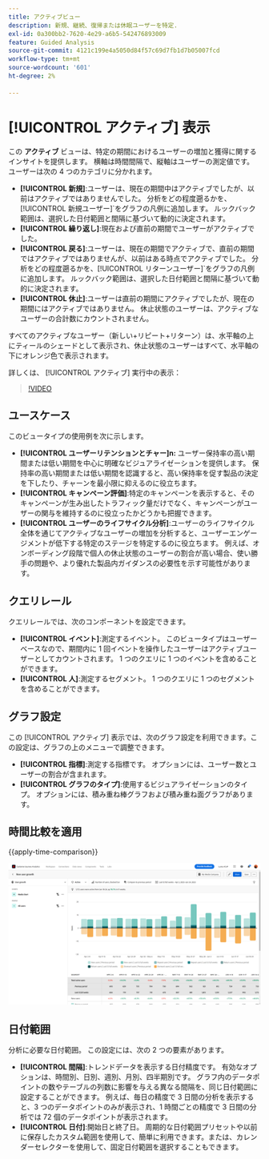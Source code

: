 ```yaml
---
title: アクティブビュー
description: 新規、継続、復帰または休眠ユーザーを特定.
exl-id: 0a300bb2-7620-4e29-a6b5-542476893009
feature: Guided Analysis
source-git-commit: 4121c199e4a5050d84f57c69d7fb1d7b05007fcd
workflow-type: tm+mt
source-wordcount: '601'
ht-degree: 2%

---
```


# [!UICONTROL アクティブ] 表示

この **アクティブ** ビューは、特定の期間におけるユーザーの増加と獲得に関するインサイトを提供します。 横軸は時間間隔で、縦軸はユーザーの測定値です。 ユーザーは次の 4 つのカテゴリに分かれます。

* **[!UICONTROL 新規]**:ユーザーは、現在の期間中はアクティブでしたが、以前はアクティブではありませんでした。 分析をどの程度遡るかを、[!UICONTROL 新規ユーザー]`をグラフの凡例に追加します。 ルックバック範囲は、選択した日付範囲と間隔に基づいて動的に決定されます。
* **[!UICONTROL 繰り返し]**:現在および直前の期間でユーザーがアクティブでした。
* **[!UICONTROL 戻る]**:ユーザーは、現在の期間でアクティブで、直前の期間ではアクティブではありませんが、以前はある時点でアクティブでした。 分析をどの程度遡るかを、[!UICONTROL リターンユーザー]`をグラフの凡例に追加します。 ルックバック範囲は、選択した日付範囲と間隔に基づいて動的に決定されます。
* **[!UICONTROL 休止]**:ユーザーは直前の期間にアクティブでしたが、現在の期間にはアクティブではありません。 休止状態のユーザーは、アクティブなユーザーの合計数にカウントされません。

すべてのアクティブなユーザー（新しい+リピート+リターン）は、水平軸の上にティールのシェードとして表示され、休止状態のユーザーはすべて、水平軸の下にオレンジ色で表示されます。

詳しくは、 [!UICONTROL アクティブ] 実行中の表示：

>[!VIDEO](https://video.tv.adobe.com/v/3421667/?learn=on)

## ユースケース

このビュータイプの使用例を次に示します。

* **[!UICONTROL ユーザーリテンションとチャー]n:** ユーザー保持率の高い期間または低い期間を中心に明確なビジュアライゼーションを提供します。 保持率の高い期間または低い期間を認識すると、高い保持率を促す製品の決定を下したり、チャーンを最小限に抑えるのに役立ちます。
* **[!UICONTROL キャンペーン評価]**:特定のキャンペーンを表示すると、そのキャンペーンが生み出したトラフィック量だけでなく、キャンペーンがユーザーの関与を維持するのに役立ったかどうかも把握できます。
* **[!UICONTROL ユーザーのライフサイクル分析]**:ユーザーのライフサイクル全体を通じてアクティブなユーザーの増加を分析すると、ユーザーエンゲージメントが低下する特定のステージを特定するのに役立ちます。 例えば、オンボーディング段階で個人の休止状態のユーザーの割合が高い場合、使い勝手の問題や、より優れた製品内ガイダンスの必要性を示す可能性があります。

## クエリレール

クエリレールでは、次のコンポーネントを設定できます。

* **[!UICONTROL イベント]**:測定するイベント。 このビュータイプはユーザーベースなので、期間内に 1 回イベントを操作したユーザーはアクティブユーザーとしてカウントされます。 1 つのクエリに 1 つのイベントを含めることができます。
* **[!UICONTROL 人]**:測定するセグメント。 1 つのクエリに 1 つのセグメントを含めることができます。

## グラフ設定

この [!UICONTROL アクティブ] 表示では、次のグラフ設定を利用できます。この設定は、グラフの上のメニューで調整できます。

* **[!UICONTROL 指標]**:測定する指標です。 オプションには、ユーザー数とユーザーの割合が含まれます。
* **[!UICONTROL グラフのタイプ]**:使用するビジュアライゼーションのタイプ。 オプションには、積み重ね棒グラフおよび積み重ね面グラフがあります。

## 時間比較を適用

{{apply-time-comparison}}

![アクティブ時間の比較](../assets/active-compare.png)

## 日付範囲

分析に必要な日付範囲。 この設定には、次の 2 つの要素があります。

* **[!UICONTROL 間隔]**:トレンドデータを表示する日付精度です。 有効なオプションは、時間別、日別、週別、月別、四半期別です。 グラフ内のデータポイントの数やテーブルの列数に影響を与える異なる間隔を、同じ日付範囲に設定することができます。 例えば、毎日の精度で 3 日間の分析を表示すると、3 つのデータポイントのみが表示され、1 時間ごとの精度で 3 日間の分析では 72 個のデータポイントが表示されます。
* **[!UICONTROL 日付]**:開始日と終了日。 周期的な日付範囲プリセットや以前に保存したカスタム範囲を使用して、簡単に利用できます。または、カレンダーセレクターを使用して、固定日付範囲を選択することもできます。
